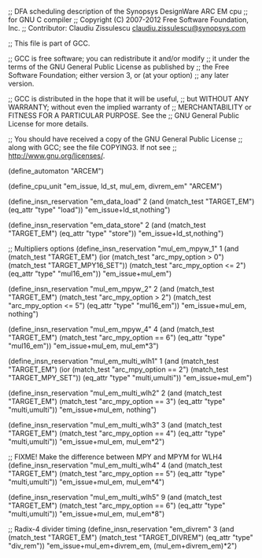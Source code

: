 ;; DFA scheduling description of the Synopsys DesignWare ARC EM cpu
;; for GNU C compiler
;; Copyright (C) 2007-2012 Free Software Foundation, Inc.
;; Contributor: Claudiu Zissulescu <claudiu.zissulescu@synopsys.com>

;; This file is part of GCC.

;; GCC is free software; you can redistribute it and/or modify
;; it under the terms of the GNU General Public License as published by
;; the Free Software Foundation; either version 3, or (at your option)
;; any later version.

;; GCC is distributed in the hope that it will be useful,
;; but WITHOUT ANY WARRANTY; without even the implied warranty of
;; MERCHANTABILITY or FITNESS FOR A PARTICULAR PURPOSE.  See the
;; GNU General Public License for more details.

;; You should have received a copy of the GNU General Public License
;; along with GCC; see the file COPYING3.  If not see
;; <http://www.gnu.org/licenses/>.

(define_automaton "ARCEM")

(define_cpu_unit "em_issue, ld_st, mul_em, divrem_em" "ARCEM")

(define_insn_reservation "em_data_load" 2
  (and (match_test "TARGET_EM")
       (eq_attr "type" "load"))
  "em_issue+ld_st,nothing")

(define_insn_reservation "em_data_store" 2
  (and (match_test "TARGET_EM")
       (eq_attr "type" "store"))
  "em_issue+ld_st,nothing")

;; Multipliers options
(define_insn_reservation "mul_em_mpyw_1" 1
  (and (match_test "TARGET_EM")
       (ior (match_test "arc_mpy_option > 0")
	    (match_test "TARGET_MPY16_SET"))
       (match_test "arc_mpy_option <= 2")
       (eq_attr "type" "mul16_em"))
  "em_issue+mul_em")

(define_insn_reservation "mul_em_mpyw_2" 2
  (and (match_test "TARGET_EM")
       (match_test "arc_mpy_option > 2")
       (match_test "arc_mpy_option <= 5")
       (eq_attr "type" "mul16_em"))
  "em_issue+mul_em, nothing")

(define_insn_reservation "mul_em_mpyw_4" 4
  (and (match_test "TARGET_EM")
       (match_test "arc_mpy_option == 6")
       (eq_attr "type" "mul16_em"))
  "em_issue+mul_em, mul_em*3")

(define_insn_reservation "mul_em_multi_wlh1" 1
  (and (match_test "TARGET_EM")
       (ior (match_test "arc_mpy_option == 2")
	    (match_test "TARGET_MPY_SET"))
       (eq_attr "type" "multi,umulti"))
  "em_issue+mul_em")

(define_insn_reservation "mul_em_multi_wlh2" 2
  (and (match_test "TARGET_EM")
       (match_test "arc_mpy_option == 3")
       (eq_attr "type" "multi,umulti"))
  "em_issue+mul_em, nothing")

(define_insn_reservation "mul_em_multi_wlh3" 3
  (and (match_test "TARGET_EM")
       (match_test "arc_mpy_option == 4")
       (eq_attr "type" "multi,umulti"))
  "em_issue+mul_em, mul_em*2")

;; FIXME! Make the difference between MPY and MPYM for WLH4
(define_insn_reservation "mul_em_multi_wlh4" 4
  (and (match_test "TARGET_EM")
       (match_test "arc_mpy_option == 5")
       (eq_attr "type" "multi,umulti"))
  "em_issue+mul_em, mul_em*4")

(define_insn_reservation "mul_em_multi_wlh5" 9
  (and (match_test "TARGET_EM")
       (match_test "arc_mpy_option == 6")
       (eq_attr "type" "multi,umulti"))
  "em_issue+mul_em, mul_em*8")

;; Radix-4 divider timing
(define_insn_reservation "em_divrem" 3
  (and (match_test "TARGET_EM")
       (match_test "TARGET_DIVREM")
       (eq_attr "type" "div_rem"))
  "em_issue+mul_em+divrem_em, (mul_em+divrem_em)*2")
